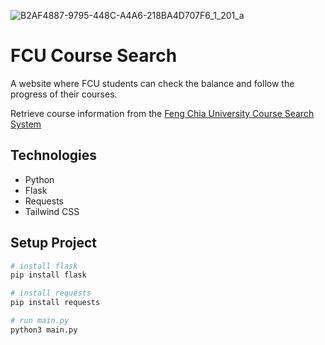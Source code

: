 ![B2AF4887-9795-448C-A4A6-218BA4D707F6_1_201_a](https://user-images.githubusercontent.com/92412722/215242776-ae0b4773-9e82-4588-8bd8-bbb458384a6a.jpeg)

# FCU Course Search

A website where FCU students can check the balance and follow the progress of their courses.

Retrieve course information from the [Feng Chia University Course Search System](https://coursesearch04.fcu.edu.tw/main.aspx?token=eyJ0eXAiOiJKV1QiLCJhbGciOiJIUzI1NiJ9.eyJleHAiOjE2NzQ4ODY2Mzd9._xGurQqtZrVY1jvDCJ0O8kc6lcesLUnenpLu-VM1fZg)

## Technologies

- Python
- Flask
- Requests
- Tailwind CSS

## Setup Project

```bash
# install flask
pip install flask

# install requests
pip install requests

# run main.py
python3 main.py
```

